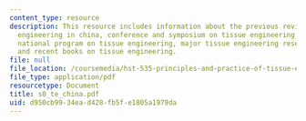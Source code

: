 ```yaml
---
content_type: resource
description: This resource includes information about the previous review on tissue
  engineering in china, conference and symposium on tissue engineering held in china,
  national program on tissue engineering, major tissue engineering research center
  and recent books on tissue engineering.
file: null
file_location: /coursemedia/hst-535-principles-and-practice-of-tissue-engineering-fall-2004/d950cb9934ead428fb5fe1805a1979da_s0_te_china.pdf
file_type: application/pdf
resourcetype: Document
title: s0_te_china.pdf
uid: d950cb99-34ea-d428-fb5f-e1805a1979da
---
```

